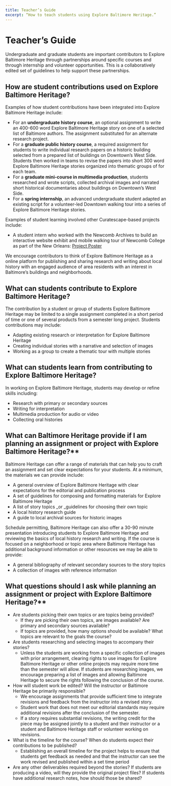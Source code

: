 ```yaml
---
title: Teacher’s Guide
excerpt: “How to teach students using Explore Baltimore Heritage.”
---
```


# Teacher’s Guide

Undergraduate and graduate students are important contributors to Explore Baltimore Heritage through partnerships around specific courses and through internship and volunteer opportunities. This is a collaboratively edited set of guidelines to help support these partnerships.

## How are student contributions used on Explore Baltimore Heritage?

Examples of how student contributions have been integrated into Explore Baltimore Heritage include:

- For an **undergraduate history course**, an optional assignment to write an 400-600 word Explore Baltimore Heritage story on one of a selected list of Baltimore authors. The assignment substituted for an alternate research project.
- For a **graduate public history course**, a required assignment for students to write individual research papers on a historic building selected from a prepared list of buildings on Downtown’s West Side. Students then worked in teams to revise the papers into short 300 word Explore Baltimore Heritage stories organized into thematic groups of for each team.
- For a **graduate mini-course in multimedia production**, students researched and wrote scripts, collected archival images and narrated short historical documentaries about buildings on Downtown’s West Side.
- For a **spring internship**, an advanced undergraduate student adapted an existing script for a volunteer-led Downtown walking tour into a series of Explore Baltimore Heritage stories.

Examples of student learning involved other Curatescape-based projects include:

- A student intern who worked with the Newcomb Archives to build an interactive website exhibit and mobile walking tour of Newcomb College as part of the New Orleans: [Project Poster](http://tulane.edu/newcomb/upload/LaurenDean-final.pdf)

We encourage contributors to think of Explore Baltimore Heritage as a online platform for publishing and sharing research and writing about local history with an engaged audience of area residents with an interest in Baltimore’s buildings and neighborhoods.

## What can students contribute to Explore Baltimore Heritage?

The contribution by a student or group of students Explore Baltimore Heritage may be limited to a single assignment completed in a short period of time or one of several products from a semester long project. Students contributions may include:

- Adapting existing research or interpretation for Explore Baltimore Heritage
- Creating individual stories with a narrative and selection of images
- Working as a group to create a thematic tour with multiple stories

## What can students learn from contributing to Explore Baltimore Heritage?

In working on Explore Baltimore Heritage, students may develop or refine skills including:

- Research with primary or secondary sources
- Writing for interpretation
- Multimedia production for audio or video
- Collecting oral histories


## What can Baltimore Heritage provide if I am planning an assignment or project with Explore Baltimore Heritage?** 
Baltimore Heritage can offer a range of materials that can help you to craft an assignment and set clear expectations for your students. At a minimum, the materials we can provide include:

- A general overview of Explore Baltimore Heritage with clear expectations for the editorial and publication process
- A set of guidelines for composing and formatting materials for Explore Baltimore Heritage
- A list of story topics _or _guidelines for choosing their own topic	
- A local history research guide
- A guide to local archival sources for historic images

Schedule permitting, Baltimore Heritage can also offer a 30-90 minute presentation introducing students to Explore Baltimore Heritage and reviewing the basics of local history research and writing. If the course is focused on a neighborhood or topic area where Baltimore Heritage has additional background information or other resources we may be able to provide:

- A general bibliography of relevant secondary sources to the story topics
- A collection of images with reference information

## What questions should I ask while planning an assignment or project with Explore Baltimore Heritage?** 
- Are students picking their own topics or are topics being provided?
	- If they are picking their own topics, are images available? Are primary and secondary sources available?	
	- If topics are provided, how many options should be available? What topics are relevant to the goals the course?	
- Are students researching and selecting images to accompany their stories?
	- Unless the students are working from a specific collection of images with prior arrangement, clearing rights to use images for Explore Baltimore Heritage or other online projects may require more time than the semester will allow. If students are researching images, we encourage preparing a list of images and allowing Baltimore Heritage to secure the rights following the conclusion of the course.
- How will student work be edited? Will the instructor or Baltimore Heritage be primarily responsible?
	- We encourage assignments that provide sufficient time to integrate revisions and feedback from the instructor into a revised story.
	- Student work that does not meet our editorial standards may require additional revisions after the conclusion of the semester.	
	- If a story requires substantial revisions, the writing credit for the piece may be assigned jointly to a student and their instructor or a student and Baltimore Heritage staff or volunteer working on revisions.	
- What is the timeline for the course? When do students expect their contributions to be published?
	- Establishing an overall timeline for the project helps to ensure that students get feedback as needed and that the instructor can see the work revised and published within a set time period	
- Are any other deliverables required beyond the stories? If students are producing a video, will they provide the original project files? If students have additional research notes, how should those be shared?